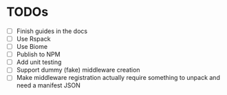 # TODOs

- [ ] Finish guides in the docs
- [ ] Use Rspack
- [ ] Use Biome
- [ ] Publish to NPM
- [ ] Add unit testing
- [ ] Support dummy (fake) middleware creation
- [ ] Make middleware registration actually require something to unpack and need a manifest JSON
